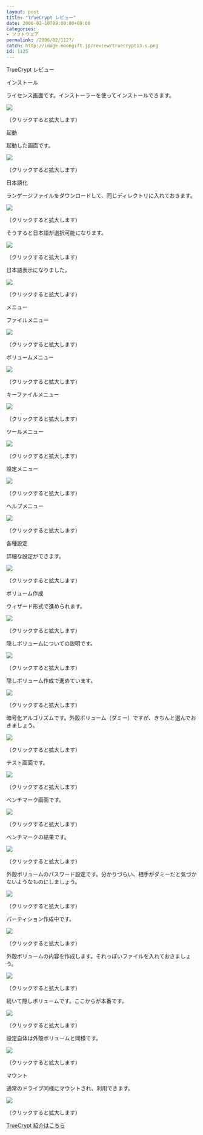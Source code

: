 ```yaml
---
layout: post
title: "TrueCrypt レビュー"
date: 2006-02-10T09:00:00+09:00
categories:
- ソフトウェア
permalink: /2006/02/1127/
catch: http://image.moongift.jp/review/truecrypt13.s.png
id: 1125
---
```

TrueCrypt レビュー  
<!--more-->

インストール

  

ライセンス画面です。インストーラーを使ってインストールできます。

  

[![](http://image.moongift.jp/review/truecrypt1.s.png)](http://image.moongift.jp/review/truecrypt1.png)  
  
（クリックすると拡大します)

  

起動

  

起動した画面です。

  

[![](http://image.moongift.jp/review/truecrypt2.s.png)](http://image.moongift.jp/review/truecrypt2.png)  
  
（クリックすると拡大します)

  

日本語化

  

ランゲージファイルをダウンロードして、同じディレクトリに入れておきます。

  

[![](http://image.moongift.jp/review/truecrypt3.s.png)](http://image.moongift.jp/review/truecrypt3.png)  
  
（クリックすると拡大します)

  

そうすると日本語が選択可能になります。

  

[![](http://image.moongift.jp/review/truecrypt4.s.png)](http://image.moongift.jp/review/truecrypt4.png)  
  
（クリックすると拡大します)

  

日本語表示になりました。

  

[![](http://image.moongift.jp/review/truecrypt5.s.png)](http://image.moongift.jp/review/truecrypt5.png)  
  
（クリックすると拡大します)

  

メニュー

  

ファイルメニュー

  

[![](http://image.moongift.jp/review/truecrypt6.s.png)](http://image.moongift.jp/review/truecrypt6.png)  
  
（クリックすると拡大します)

  

ボリュームメニュー

  

[![](http://image.moongift.jp/review/truecrypt7.s.png)](http://image.moongift.jp/review/truecrypt7.png)  
  
（クリックすると拡大します)

  

キーファイルメニュー

  

[![](http://image.moongift.jp/review/truecrypt8.s.png)](http://image.moongift.jp/review/truecrypt8.png)  
  
（クリックすると拡大します)

  

ツールメニュー

  

[![](http://image.moongift.jp/review/truecrypt9.s.png)](http://image.moongift.jp/review/truecrypt9.png)  
  
（クリックすると拡大します)

  

設定メニュー

  

[![](http://image.moongift.jp/review/truecrypt10.s.png)](http://image.moongift.jp/review/truecrypt10.png)  
  
（クリックすると拡大します)

  

ヘルプメニュー

  

[![](http://image.moongift.jp/review/truecrypt11.s.png)](http://image.moongift.jp/review/truecrypt11.png)  
  
（クリックすると拡大します)

  

各種設定

  

詳細な設定ができます。

  

[![](http://image.moongift.jp/review/truecrypt12.s.png)](http://image.moongift.jp/review/truecrypt12.png)  
  
（クリックすると拡大します)

  

ボリューム作成

  

ウィザード形式で進められます。

  

[![](http://image.moongift.jp/review/truecrypt13.s.png)](http://image.moongift.jp/review/truecrypt13.png)  
  
（クリックすると拡大します)

  

隠しボリュームについての説明です。

  

[![](http://image.moongift.jp/review/truecrypt14.s.png)](http://image.moongift.jp/review/truecrypt14.png)  
  
（クリックすると拡大します)

  

隠しボリューム作成で進めています。

  

[![](http://image.moongift.jp/review/truecrypt15.s.png)](http://image.moongift.jp/review/truecrypt15.png)  
  
（クリックすると拡大します)

  

暗号化アルゴリズムです。外殻ボリューム（ダミー）ですが、きちんと選んでおきましょう。

  

[![](http://image.moongift.jp/review/truecrypt16.s.png)](http://image.moongift.jp/review/truecrypt16.png)  
  
（クリックすると拡大します)

  

テスト画面です。

  

[![](http://image.moongift.jp/review/truecrypt17.s.png)](http://image.moongift.jp/review/truecrypt17.png)  
  
（クリックすると拡大します)

  

ベンチマーク画面です。

  

[![](http://image.moongift.jp/review/truecrypt18.s.png)](http://image.moongift.jp/review/truecrypt18.png)  
  
（クリックすると拡大します)

  

ベンチマークの結果です。

  

[![](http://image.moongift.jp/review/truecrypt19.s.png)](http://image.moongift.jp/review/truecrypt19.png)  
  
（クリックすると拡大します)

  

外殻ボリュームのパスワード設定です。分かりづらい、相手がダミーだと気づかないようなものにしましょう。

  

[![](http://image.moongift.jp/review/truecrypt20.s.png)](http://image.moongift.jp/review/truecrypt20.png)  
  
（クリックすると拡大します)

  

パーティション作成中です。

  

[![](http://image.moongift.jp/review/truecrypt21.s.png)](http://image.moongift.jp/review/truecrypt21.png)  
  
（クリックすると拡大します)

  

外殻ボリュームの内容を作成します。それっぽいファイルを入れておきましょう。

  

[![](http://image.moongift.jp/review/truecrypt22.s.png)](http://image.moongift.jp/review/truecrypt22.png)  
  
（クリックすると拡大します)

  

続いて隠しボリュームです。ここからが本番です。

  

[![](http://image.moongift.jp/review/truecrypt23.s.png)](http://image.moongift.jp/review/truecrypt23.png)  
  
（クリックすると拡大します)

  

設定自体は外殻ボリュームと同様です。

  

[![](http://image.moongift.jp/review/truecrypt24.s.png)](http://image.moongift.jp/review/truecrypt24.png)  
  
（クリックすると拡大します)

  

マウント

  

通常のドライブ同様にマウントされ、利用できます。

  

[![](http://image.moongift.jp/review/truecrypt25.s.png)](http://image.moongift.jp/review/truecrypt25.png)  
  
（クリックすると拡大します)

  

[TrueCrypt 紹介はこちら](http://oss.moongift.jp/intro/i-1114.html)

